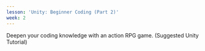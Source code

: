 ```yaml
---
lesson: 'Unity: Beginner Coding (Part 2)'
week: 2
---
```

Deepen your coding knowledge with an action RPG game. (Suggested Unity Tutorial)